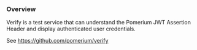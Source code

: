 ### Overview

Verify is a test service that can understand the Pomerium JWT Assertion Header and display authenticated user credentials. 

See https://github.com/pomerium/verify

